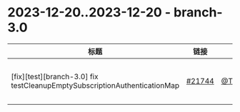 # 2023-12-20..2023-12-20 - branch-3.0
| 标题 | 链接 | 作者 | 标签 |
| - | :--: | :--: | - |
| [fix][test][branch-3.0] fix  testCleanupEmptySubscriptionAuthenticationMap | [#21744](https://github.com/apache/pulsar/pull/21744) | [@TakaHiR07](https://github.com/TakaHiR07) | `doc-not-needed` `ready-to-test`  | 
